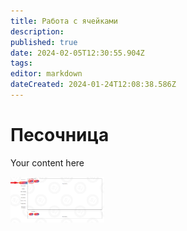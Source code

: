 ```yaml
---
title: Работа с ячейками
description: 
published: true
date: 2024-02-05T12:30:55.904Z
tags: 
editor: markdown
dateCreated: 2024-01-24T12:08:38.586Z
---
```


# Песочница

Your content here

<style>
  img.big {cursor: pointer; max-width: 150px;}
  img.big:hover {max-width: none;}
</style>

<img class="big" src="/files/Pastedimage20240126134630.png" />
